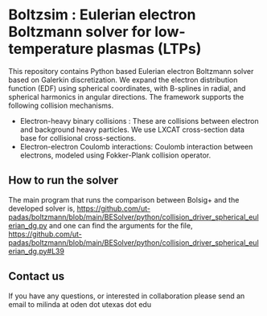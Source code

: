 # Boltzsim : Eulerian electron Boltzmann solver for low-temperature plasmas (LTPs)

This repository contains Python based Eulerian electron Boltzmann solver based on Galerkin discretization. We expand the electron distribution function (EDF) using spherical coordinates, with B-splines in radial, and spherical harmonics in angular directions. The framework supports the following collision mechanisms. 

* Electron-heavy binary collisions : These are collisions between electron and background heavy particles. We use LXCAT cross-section data base for collisional cross-sections. 
* Electron-electron Coulomb interactions: Coulomb interaction between electrons, modeled using Fokker-Plank collision operator. 


## How to run the solver

The main program that runs the comparison between Bolsig+ and the developed solver is, https://github.com/ut-padas/boltzmann/blob/main/BESolver/python/collision_driver_spherical_eulerian_dg.py and one can find the arguments for the file, https://github.com/ut-padas/boltzmann/blob/main/BESolver/python/collision_driver_spherical_eulerian_dg.py#L39

## Contact us

If you have any questions, or interested in collaboration please send an email to milinda at oden dot utexas dot edu
